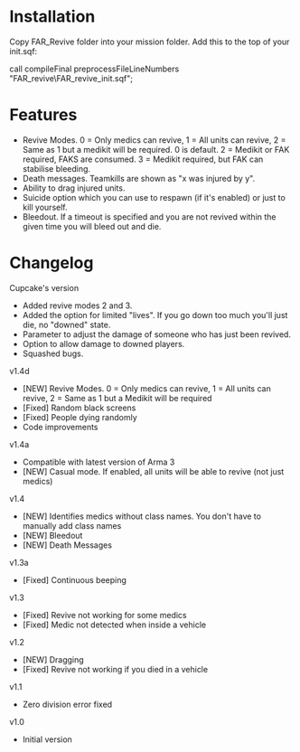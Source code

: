Installation
=====================================

Copy FAR_Revive folder into your mission folder. Add this to the top of your init.sqf:

call compileFinal preprocessFileLineNumbers "FAR_revive\FAR_revive_init.sqf";

Features
=====================================

* Revive Modes. 0 = Only medics can revive, 1 = All units can revive, 2 = Same as 1 but a medikit will be required. 0 is default. 2 = Medikit or FAK required, FAKS are consumed. 3 = Medikit required, but FAK can stabilise bleeding. 
* Death messages. Teamkills are shown as "x was injured by y".
* Ability to drag injured units.
* Suicide option which you can use to respawn (if it's enabled) or just to kill yourself.
* Bleedout. If a timeout is specified and you are not revived within the given time you will bleed out and die.

Changelog
=====================================

Cupcake's version
* Added revive modes 2 and 3. 
* Added the option for limited "lives". If you go down too much you'll just die, no "downed" state. 
* Parameter to adjust the damage of someone who has just been revived. 
* Option to allow damage to downed players. 
* Squashed bugs. 

v1.4d
* [NEW] Revive Modes. 0 = Only medics can revive, 1 = All units can revive, 2 = Same as 1 but a Medikit will be required
* [Fixed] Random black screens
* [Fixed] People dying randomly
* Code improvements

v1.4a
* Compatible with latest version of Arma 3
* [NEW] Casual mode. If enabled, all units will be able to revive (not just medics)

v1.4
* [NEW] Identifies medics without class names. You don't have to manually add class names
* [NEW] Bleedout
* [NEW] Death Messages

v1.3a
* [Fixed] Continuous beeping

v1.3
* [Fixed] Revive not working for some medics
* [Fixed] Medic not detected when inside a vehicle

v1.2
* [NEW] Dragging
* [Fixed] Revive not working if you died in a vehicle

v1.1
* Zero division error fixed

v1.0
* Initial version
